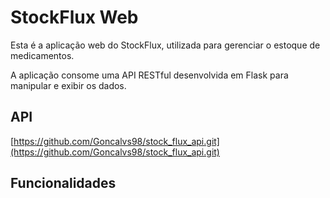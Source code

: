 # StockFlux Web

Esta é a aplicação web do StockFlux, utilizada para gerenciar o estoque de medicamentos. 

A aplicação consome uma API RESTful desenvolvida em Flask para manipular e exibir os dados.

## API

[https://github.com/Goncalvs98/stock_flux_api.git](https://github.com/Goncalvs98/stock_flux_api.git)

## Funcionalidades


